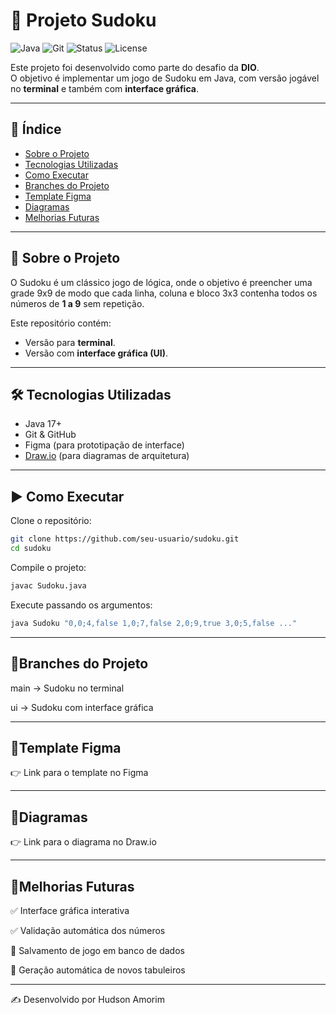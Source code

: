 # 🧩 Projeto Sudoku  

![Java](https://img.shields.io/badge/Java-17-red)
![Git](https://img.shields.io/badge/Git-%23F05032.svg?logo=git&logoColor=white)
![Status](https://img.shields.io/badge/Status-Em%20Desenvolvimento-yellow)
![License](https://img.shields.io/badge/License-MIT-green)

Este projeto foi desenvolvido como parte do desafio da **DIO**.  
O objetivo é implementar um jogo de Sudoku em Java, com versão jogável no **terminal** e também com **interface gráfica**.  

---

## 📌 Índice
- [Sobre o Projeto](#-sobre-o-projeto)  
- [Tecnologias Utilizadas](#-tecnologias-utilizadas)  
- [Como Executar](#-como-executar)  
- [Branches do Projeto](#-branches-do-projeto)  
- [Template Figma](#-template-figma)  
- [Diagramas](#-diagramas)  
- [Melhorias Futuras](#-melhorias-futuras)  

---

## 📖 Sobre o Projeto  
O Sudoku é um clássico jogo de lógica, onde o objetivo é preencher uma grade 9x9 de modo que cada linha, coluna e bloco 3x3 contenha todos os números de **1 a 9** sem repetição.  

Este repositório contém:  
- Versão para **terminal**.  
- Versão com **interface gráfica (UI)**.  

---

## 🛠 Tecnologias Utilizadas
- Java 17+  
- Git & GitHub  
- Figma (para prototipação de interface)  
- [Draw.io](https://app.diagrams.net) (para diagramas de arquitetura)  

---

## ▶️ Como Executar  

Clone o repositório:  
```bash
git clone https://github.com/seu-usuario/sudoku.git
cd sudoku
```
Compile o projeto:
```bash
javac Sudoku.java
```
Execute passando os argumentos:
```bash
java Sudoku "0,0;4,false 1,0;7,false 2,0;9,true 3,0;5,false ..."
```

---

<h2>🌿Branches do Projeto</h2>

main → Sudoku no terminal

ui → Sudoku com interface gráfica

---

<h2>🎨Template Figma</h2>

👉 Link para o template no Figma

---
<h2> 🧩Diagramas</h2>

👉 Link para o diagrama no Draw.io

---

<h2>🚀Melhorias Futuras</h2>

✅ Interface gráfica interativa

✅ Validação automática dos números

🔲 Salvamento de jogo em banco de dados

🔲 Geração automática de novos tabuleiros

---

✍️ Desenvolvido por Hudson Amorim
